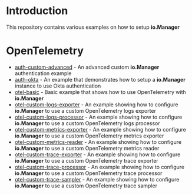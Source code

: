 # Introduction

This repository contains various examples on how to setup **io.Manager**

# OpenTelemetry

- [auth-custom-advanced](./auth-custom-advanced) - An advanced custom **io.Manager** authentication example
- [auth-okta](./auth-okta) - An example that demonstrates how to setup a **io.Manager** instance to use Okta authentication
- [otel-basic](./otel-basic) - Basic example that shows how to use OpenTelemetry with **io.Manager**
- [otel-custom-logs-exporter](./otel-custom-logs-exporter) - An example showing how to configure **io.Manager** to use a custom OpenTelemetry logs exporter
- [otel-custom-logs-processor](./otel-custom-logs-processor) - An example showing how to configure **io.Manager** to use a custom OpenTelemetry logs processor
- [otel-custom-metrics-exporter](./otel-custom-metrics-exporter) - An example showing how to configure **io.Manager** to use a custom OpenTelemetry metrics exporter
- [otel-custom-metrics-reader](./otel-custom-metrics-reader) - An example showing how to configure **io.Manager** to use a custom OpenTelemetry metrics reader
- [otel-custom-trace-exporter](./otel-custom-trace-exporter) - An example showing how to configure **io.Manager** to use a custom OpenTelemetry trace exporter
- [otel-custom-trace-processor](./otel-custom-trace-processor) - An example showing how to configure **io.Manager** to use a custom OpenTelemetry trace processor
- [otel-custom-trace-sampler](./otel-custom-trace-sampler) - An example showing how to configure **io.Manager** to use a custom OpenTelemetry trace sampler
